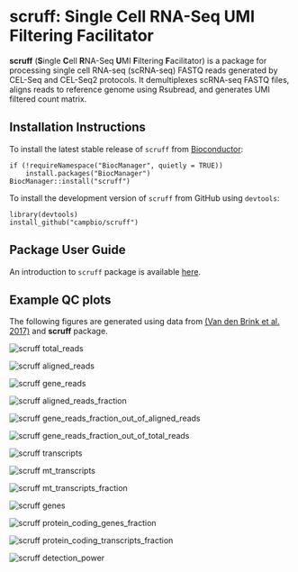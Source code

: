 # scruff: Single Cell RNA-Seq UMI Filtering Facilitator

**scruff** (**S**ingle **C**ell **R**NA-Seq **U**MI **F**iltering **F**acilitator) is a package for processing single cell RNA-seq (scRNA-seq) FASTQ reads generated by CEL-Seq and CEL-Seq2 protocols. It demultiplexes scRNA-seq FASTQ files, aligns reads to reference genome using Rsubread, and generates UMI filtered count matrix.

## Installation Instructions

To install the latest stable release of `scruff` from [Bioconductor](http://bioconductor.org/packages/scruff/):
```
if (!requireNamespace("BiocManager", quietly = TRUE))
    install.packages("BiocManager")
BiocManager::install("scruff")
```

To install the development version of `scruff` from GitHub using `devtools`:
```
library(devtools)
install_github("campbio/scruff")
```

## Package User Guide

An introduction to `scruff` package is available [here](http://bioconductor.org/packages/release/bioc/vignettes/scruff/inst/doc/scruff.pdf).

## Example QC plots

The following figures are generated using data from [(Van den Brink et al. 2017)](https://www.nature.com/articles/nmeth.4437) and **scruff** package.

![scruff total_reads](https://github.com/campbio/scruff/raw/master/data-raw/figure/20180907_vdb_newplots_ercc_edit_Page_01.png)

![scruff aligned_reads](https://github.com/campbio/scruff/raw/master/data-raw/figure/20180907_vdb_newplots_ercc_edit_Page_02.png)

![scruff gene_reads](https://github.com/campbio/scruff/raw/master/data-raw/figure/20180907_vdb_newplots_ercc_edit_Page_03.png)

![scruff aligned_reads_fraction](https://github.com/campbio/scruff/raw/master/data-raw/figure/20180907_vdb_newplots_ercc_edit_Page_04.png)

![scruff gene_reads_fraction_out_of_aligned_reads](https://github.com/campbio/scruff/raw/master/data-raw/figure/20180907_vdb_newplots_ercc_edit_Page_05.png)

![scruff gene_reads_fraction_out_of_total_reads](https://github.com/campbio/scruff/raw/master/data-raw/figure/20180907_vdb_newplots_ercc_edit_Page_06.png)

![scruff transcripts](https://github.com/campbio/scruff/raw/master/data-raw/figure/20180907_vdb_newplots_ercc_edit_Page_07.png)

![scruff mt_transcripts](https://github.com/campbio/scruff/raw/master/data-raw/figure/20180907_vdb_newplots_ercc_edit_Page_08.png)

![scruff mt_transcripts_fraction](https://github.com/campbio/scruff/raw/master/data-raw/figure/20180907_vdb_newplots_ercc_edit_Page_09.png)

![scruff genes](https://github.com/campbio/scruff/raw/master/data-raw/figure/20180907_vdb_newplots_ercc_edit_Page_10.png)

![scruff protein_coding_genes_fraction](https://github.com/campbio/scruff/raw/master/data-raw/figure/20180907_vdb_newplots_ercc_edit_Page_11.png)

![scruff protein_coding_transcripts_fraction](https://github.com/campbio/scruff/raw/master/data-raw/figure/20180907_vdb_newplots_ercc_edit_Page_12.png)

![scruff detection_power](https://github.com/campbio/scruff/raw/master/data-raw/figure/20180907_vdb_newplots_ercc_edit_Page_13.png)
